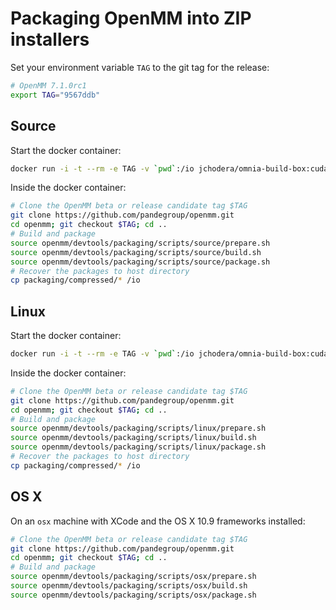 # Packaging OpenMM into ZIP installers

Set your environment variable `TAG` to the git tag for the release:
```bash
# OpenMM 7.1.0rc1
export TAG="9567ddb"
```

## Source

Start the docker container:
```bash
docker run -i -t --rm -e TAG -v `pwd`:/io jchodera/omnia-build-box:cuda80-amd30-clang38 bash
```
Inside the docker container:
```bash
# Clone the OpenMM beta or release candidate tag $TAG
git clone https://github.com/pandegroup/openmm.git
cd openmm; git checkout $TAG; cd ..
# Build and package
source openmm/devtools/packaging/scripts/source/prepare.sh       
source openmm/devtools/packaging/scripts/source/build.sh
source openmm/devtools/packaging/scripts/source/package.sh
# Recover the packages to host directory
cp packaging/compressed/* /io
```

## Linux

Start the docker container:
```bash
docker run -i -t --rm -e TAG -v `pwd`:/io jchodera/omnia-build-box:cuda80-amd30-clang38 bash
```
Inside the docker container:
```bash
# Clone the OpenMM beta or release candidate tag $TAG
git clone https://github.com/pandegroup/openmm.git
cd openmm; git checkout $TAG; cd ..
# Build and package
source openmm/devtools/packaging/scripts/linux/prepare.sh
source openmm/devtools/packaging/scripts/linux/build.sh
source openmm/devtools/packaging/scripts/linux/package.sh
# Recover the packages to host directory
cp packaging/compressed/* /io
```

## OS X

On an `osx` machine with XCode and the OS X 10.9 frameworks installed:
```bash
# Clone the OpenMM beta or release candidate tag $TAG
git clone https://github.com/pandegroup/openmm.git
cd openmm; git checkout $TAG; cd ..
# Build and package
source openmm/devtools/packaging/scripts/osx/prepare.sh
source openmm/devtools/packaging/scripts/osx/build.sh
source openmm/devtools/packaging/scripts/osx/package.sh
```
